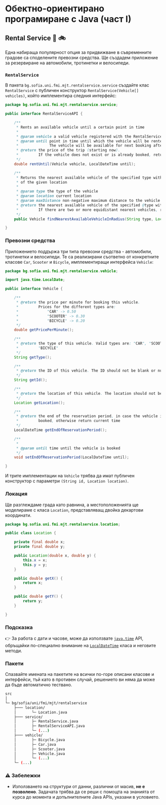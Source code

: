 # Обектно-ориентирано програмиране с Java (част I)

## Rental Service :car: :bike:

Една набираща популярност опция за придвижване в съвременните градове са споделените превозни средства. Ще създадем приложение за резервиране на автомобили, тротинетки и велосипеди.

### `RentalService`

В пакета `bg.sofia.uni.fmi.mjt.rentalservice.service` създайте клас `RentalService` с публичен конструктор `RentalService(Vehicle[] vehicles)`, който имплементира следния интерфейс:

```java
package bg.sofia.uni.fmi.mjt.rentalservice.service;

public interface RentalServiceAPI {

    /**
     * Rents an available vehicle until a certain point in time
     * 
     * @param vehicle a valid vehicle registered with the RentalService
     * @param until point in time until which the vehicle will be rented.
     *              The vehicle will be available for next booking after @until
     * @return the price of the trip (starting now).
     *         If the vehicle does not exist or is already booked, return -1.0
     */
    double rentUntil(Vehicle vehicle, LocalDateTime until);

    /**
     * Returns the nearest available vehicle of the specified type within a certain radius
     * of the given location
     * 
     * @param type the type of the vehicle
     * @param location current location
     * @param maxDistance non-negative maximum distance to the vehicle
     * @return the nearest available vehicle of the specified @type within @maxDistance, null otherwise.
     *         If there are two or more equidistant nearest vehicles, return any of them
     */
    public Vehicle findNearestAvailableVehicleInRadius(String type, Location location, double maxDistance);

}

```

### Превозни средства

Приложението поддържа три типа превозни средства - автомобили, тротинетки и велосипеди.
Те са реализирани съответно от конкретните класове `Car`, `Scooter` и `Bicycle`, имплементиращи интерфейса `Vehicle`:

```java
package bg.sofia.uni.fmi.mjt.rentalservice.vehicle;

import java.time.LocalDate;

public interface Vehicle {

    /**
     * @return the price per minute for booking this vehicle.
     *         Prices for the different types are:
     *             "CAR" -> 0.50
     *             "SCOOTER" -> 0.30
     *             "BICYCLE" -> 0.20
     */
    double getPricePerMinute();

    /**
     * @return the type of this vehicle. Valid types are: "CAR", "SCOOTER" or
     *         "BICYCLE"
     */
    String getType();

    /**
     * @return the ID of this vehicle. The ID should not be blank or null
     */
    String getId();

    /**
     * @return the location of this vehicle. The location should not be null
     */
    Location getLocation();

    /**
     * @return the end of the reservation period, in case the vehicle is currently
     *         booked, otherwise return current time
     */
    LocalDateTime getEndOfReservationPeriod();

    /**
     * 
     * @param until time until the vehicle is booked
     */
    void setEndOfReservationPeriod(LocalDateTime until);

}

```

И трите имплементации на `Vehicle` трябва да имат публичен конструктор с параметри `(String id, Location location)`.

### Локация

Ще разглеждаме града като равнина, а местоположенията ще моделираме с класа `Location`, представляващ двойка декартови координати.

```java
package bg.sofia.uni.fmi.mjt.rentalservice.location;

public class Location {

    private final double x;
    private final double y;

    public Location(double x, double y) {
        this.x = x;
        this.y = y;
    }

    public double getX() {
        return x;
    }

    public double getY() {
        return y;
    }

}
```

### Подсказка

:point_right: За работа с дати и часове, може да използвате [`java.time`](https://docs.oracle.com/en/java/javase/17/docs/api/java.base/java/time/package-summary.html) API, обръщайки по-специално внимание на [`LocalDateTime`](https://docs.oracle.com/en/java/javase/17/docs/api/java.base/java/time/LocalDateTime.html) класа и неговите методи.

### Пакети

Спазвайте имената на пакетите на всички по-горе описани класове и интерфейси, тъй като в противен случай, решението ви няма да може да бъде автоматично тествано.

```bash
src
│
└─ bg/sofia/uni/fmi/mjt/rentalservice
    ├─── location/
    │       └─ Location.java
    ├─── service/
    │       ├─ RentalService.java
    │       ├─ RentalServiceAPI.java
    │       └─ (...)
    ├─── vehicle/
    │       ├─ Bicycle.java
    │       ├─ Car.java
    │       ├─ Scooter.java
    │       ├─ Vehicle.java
    │       └─ (...)
    └─ (...)
```

### :warning: Забележки

- Използването на структури от данни, различни от масив, **не е позволено**. Задачата трябва да се реши с помощта на знанията от курса до момента и допълнителните Java APIs, указани в условието.
